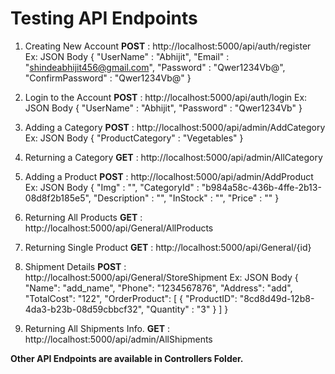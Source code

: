 # **Testing API Endpoints**

1. Creating New Account
   **POST**  :  http://localhost:5000/api/auth/register
   Ex: JSON Body
       {
            "UserName" : "Abhijit",
            "Email" : "shindeabhijit456@gmail.com",
            "Password" : "Qwer1234Vb@",
            "ConfirmPassword" : "Qwer1234Vb@"
       }
       
2. Login to the Account
   **POST**  :  http://localhost:5000/api/auth/login
   Ex: JSON Body
        {
            "UserName" : "Abhijit",
            "Password" : "Qwer1234Vb"
        }
        
3. Adding a Category
   **POST**  :  http://localhost:5000/api/admin/AddCategory
   Ex: JSON Body
       {
            "ProductCategory" : "Vegetables"
       }
       
4. Returning a Category
   **GET**  :  http://localhost:5000/api/admin/AllCategory
   
5. Adding a Product
   **POST**  :  http://localhost:5000/api/admin/AddProduct
   Ex: JSON Body
       {
            "Img" : "",
            "CategoryId" : "b984a58c-436b-4ffe-2b13-08d8f2b185e5",
            "Description" : "",
            "InStock" : "",
            "Price" : ""
       }

6. Returning All Products
   **GET**  :  http://localhost:5000/api/General/AllProducts
   
7. Returning Single Product
   **GET**  :  http://localhost:5000/api/General/{id}
   
8. Shipment Details
   **POST**  :  http://localhost:5000/api/General/StoreShipment
   Ex: JSON Body
       {
            "Name": "add_name",
            "Phone": "1234567876",
            "Address": "add",
            "TotalCost": "122",
            "OrderProduct": [
              {
               "ProductID": "8cd8d49d-12b8-4da3-b23b-08d59cbbcf32",
               "Quantity" : "3"
              }
            ]
       }
       
9. Returning All Shipments Info.
   **GET**  :  http://localhost:5000/api/admin/AllShipments
   
**Other API Endpoints are available in Controllers Folder.**
